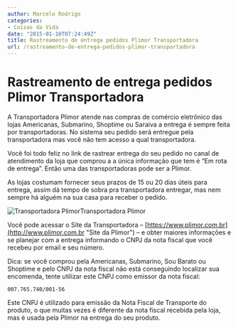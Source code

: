 ```yaml
---
author: Marcelo Rodrigo
categories:
- Coisas da Vida
date: "2015-01-10T07:24:49Z"
title: Rastreamento de entrega pedidos Plimor Transportadora
url: /rastreamento-de-entrega-pedidos-plimor-transportadora
---
```

# Rastreamento de entrega pedidos Plimor Transportadora
A Transportadora Plimor atende nas compras de comércio eletrônico das lojas Americanas, Submarino, Shoptime ou Saraiva a entrega é sempre feita por transportadoras. No sistema seu pedido será entregue pela transportadora mas você não tem acesso a qual transportadora.

Você foi todo feliz no link de rastrear entrega do seu pedido no canal de atendimento da loja que comprou a a única informação que tem é “Em rota de entrega”. Então uma das transportadoras pode ser a Plimor.

As lojas costumam fornecer seus prazos de 15 ou 20 dias úteis para entrega, assim dá tempo de sobra pra transportadora entregar, mas nem sempre há alguém na sua casa para receber o pedido.

![Transportadora Plimor](/images/2015/01/transportadora-plimor2.webp)Transportadora Plimor

Você pode acessar o Site da Transportadora – [https://www.plimor.com.br](http://www.plimor.com.br "Site da Plimor") – e obter maiores informações e se planejar com a entrega informando o CNPJ da nota fiscal que você recebeu por email e seu número.

Dica: se você comprou pela Americanas, Submarino, Sou Barato ou Shoptime e pelo CNPJ da nota fiscal não está conseguindo localizar sua encomenda, tente utilizar este CNPJ como emissor da nota fiscal:

```
007.765.740/001-56
```

Este CNPJ é utilizado para emissão da Nota Fiscal de Transporte do produto, o que muitas vezes é diferente da nota fiscal recebida pela loja, mas é usada pela Plimor na entrega do seu produto.